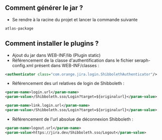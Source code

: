## Comment générer le jar ?

- Se rendre à la racine du projet et lancer la commande suivante

```bash
atlas-package
```
## Comment installer le plugins ?

- Ajout du jar dans WEB-INF/lib (Plugin static)
- Référencement de la classe d'authentification dans le fichier seraph-config.xml présent dans WEB-INF/classes :

```xml
<authenticator class="com.orange.jira.login.ShibbolethAuthenticator"/>
```
- Référencement des url relatives de login de Shibboleth :

```xml
<param-name>login.url</param-name>
<param-value>/Shibboleth.sso/Login?target=${originalurl}</param-value>
```
```xml
<param-name>link.login.url</param-name>
<param-value>/Shibboleth.sso/Login?target=${originalurl}</param-value>
```
- Référencement de l'url absolue de déconnexion Shibboleth :

```xml
<param-name>logout.url</param-name>
<param-value>https://jira.dev/Shibboleth.sso/Logout</param-value>
```